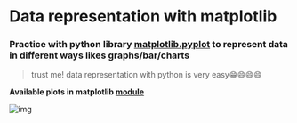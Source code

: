# Data representation with matplotlib
### Practice with python library [matplotlib.pyplot](https://matplotlib.org/) to represent data in different ways likes graphs/bar/charts

> trust me! data representation with python is very easy😁😄😄😄


**Available plots in matplotlib [module](https://matplotlib.org/stable/plot_types/index.html)**

![img](https://miro.medium.com/max/1400/1*JTEqCz-VU16nkkUwzyWp_w.png )
